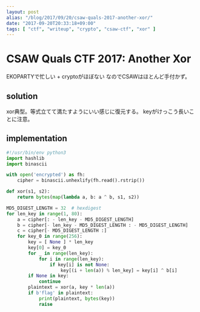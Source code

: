 ```yaml
---
layout: post
alias: "/blog/2017/09/20/csaw-quals-2017-another-xor/"
date: "2017-09-20T20:33:18+09:00"
tags: [ "ctf", "writeup", "crypto", "csaw-ctf", "xor" ]
---
```


# CSAW Quals CTF 2017: Another Xor

EKOPARTYで忙しい + cryptoがほぼない なのでCSAWはほとんど手付かず。

## solution

xor典型。等式立てて満たすようにいい感じに復元する。
keyがけっこう長いことに注意。

## implementation

``` python
#!/usr/bin/env python3
import hashlib
import binascii

with open('encrypted') as fh:
    cipher = binascii.unhexlify(fh.read().rstrip())

def xor(s1, s2):
    return bytes(map(lambda a, b: a ^ b, s1, s2))

MD5_DIGEST_LENGTH = 32  # hexdigest
for len_key in range(1, 80):
    a = cipher[: - len_key - MD5_DIGEST_LENGTH]
    b = cipher[- len_key - MD5_DIGEST_LENGTH : - MD5_DIGEST_LENGTH]
    c = cipher[- MD5_DIGEST_LENGTH :]
    for key_0 in range(256):
        key = [ None ] * len_key
        key[0] = key_0
        for _ in range(len_key):
            for i in range(len_key):
                if key[i] is not None:
                    key[(i + len(a)) % len_key] = key[i] ^ b[i]
        if None in key:
            continue
        plaintext = xor(a, key * len(a))
        if b'flag' in plaintext:
            print(plaintext, bytes(key))
            raise
```

